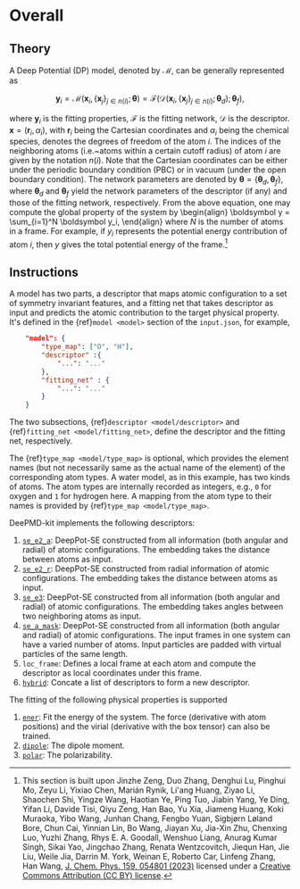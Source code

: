 # Overall

## Theory

A Deep Potential (DP) model, denoted by $\mathcal{M}$, can be generally represented as

```math
\boldsymbol y_i = \mathcal M (\boldsymbol x_i, \{\boldsymbol x_j\}_{j\in n(i)}; \boldsymbol \theta)
= \mathcal{F} \big( \mathcal{D} (\boldsymbol x_i, \{\boldsymbol x_j\}_{j\in n(i)}; \boldsymbol \theta_d) ; \boldsymbol \theta_f \big),
```

where $\boldsymbol{y}_i$ is the fitting properties, $\mathcal{F}$ is the fitting network, $\mathcal{D}$ is the descriptor.
$\boldsymbol{x} = (\boldsymbol r_i, \alpha_i)$, with $\boldsymbol r_i$ being the Cartesian coordinates and $\alpha_i$ being the chemical species, denotes the degrees of freedom of the atom $i$.
The indices of the neighboring atoms (i.e.~atoms within a certain cutoff radius) of atom $i$ are given by the notation $n(i)$.
Note that the Cartesian coordinates can be either under the periodic boundary condition (PBC) or in vacuum (under the open boundary condition).
The network parameters are denoted by $\boldsymbol \theta = \{\boldsymbol \theta_d, \boldsymbol \theta_f\}$, where $\boldsymbol \theta_d$ and $\boldsymbol\theta_f$ yield the network parameters of the descriptor (if any) and those of the fitting network, respectively.
From the above equation, one may compute the global property of the system by
\begin{align}
    \boldsymbol y = \sum_{i=1}^N \boldsymbol y_i,
\end{align}
where $N$ is the number of atoms in a frame.
For example, if $y_i$ represents the potential energy contribution of atom $i$, then $y$ gives the total potential energy of the frame.[^1]

[^1]: This section is built upon Jinzhe Zeng, Duo Zhang, Denghui Lu, Pinghui Mo, Zeyu Li, Yixiao Chen,  Marián Rynik, Li'ang Huang, Ziyao Li, Shaochen Shi, Yingze Wang, Haotian Ye, Ping Tuo, Jiabin Yang, Ye Ding, Yifan Li, Davide Tisi, Qiyu Zeng, Han Bao, Yu Xia, Jiameng Huang, Koki Muraoka, Yibo Wang, Junhan Chang, Fengbo Yuan, Sigbjørn Løland Bore, Chun Cai, Yinnian Lin, Bo Wang, Jiayan Xu, Jia-Xin Zhu, Chenxing Luo, Yuzhi Zhang, Rhys E. A. Goodall, Wenshuo Liang, Anurag Kumar Singh, Sikai Yao, Jingchao Zhang, Renata Wentzcovitch, Jiequn Han, Jie Liu, Weile Jia, Darrin M. York, Weinan E, Roberto Car, Linfeng Zhang, Han Wang, [J. Chem. Phys. 159, 054801 (2023)](https://doi.org/10.1063/5.0155600) licensed under a [Creative Commons Attribution (CC BY) license](http://creativecommons.org/licenses/by/4.0/).

## Instructions

A model has two parts, a descriptor that maps atomic configuration to a set of symmetry invariant features, and a fitting net that takes descriptor as input and predicts the atomic contribution to the target physical property. It's defined in the {ref}`model <model>` section of the `input.json`, for example,
```json
    "model": {
        "type_map":	["O", "H"],
        "descriptor" :{
            "...": "..."
        },
        "fitting_net" : {
            "...": "..."
        }
    }
```
The two subsections, {ref}`descriptor <model/descriptor>` and {ref}`fitting_net <model/fitting_net>`, define the descriptor and the fitting net, respectively.

The {ref}`type_map <model/type_map>` is optional, which provides the element names (but not necessarily same as the actual name of the element) of the corresponding atom types. A water model, as in this example, has two kinds of atoms. The atom types are internally recorded as integers, e.g., `0` for oxygen and `1` for hydrogen here. A mapping from the atom type to their names is provided by {ref}`type_map <model/type_map>`.

DeePMD-kit implements the following descriptors:
1. [`se_e2_a`](train-se-e2-a.md): DeepPot-SE constructed from all information (both angular and radial) of atomic configurations. The embedding takes the distance between atoms as input.
2. [`se_e2_r`](train-se-e2-r.md): DeepPot-SE constructed from radial information of atomic configurations. The embedding takes the distance between atoms as input.
3. [`se_e3`](train-se-e3.md): DeepPot-SE constructed from all information (both angular and radial) of atomic configurations. The embedding takes angles between two neighboring atoms as input.
4. [`se_a_mask`](train-se-a-mask.md): DeepPot-SE constructed from all information (both angular and radial) of atomic configurations. The input frames in one system can have a varied number of atoms. Input particles are padded with virtual particles of the same length.
5. `loc_frame`: Defines a local frame at each atom and compute the descriptor as local coordinates under this frame.
6. [`hybrid`](train-hybrid.md): Concate a list of descriptors to form a new descriptor.

The fitting of the following physical properties is supported
1. [`ener`](train-energy.md): Fit the energy of the system. The force (derivative with atom positions) and the virial (derivative with the box tensor) can also be trained.
2. [`dipole`](train-fitting-tensor.md): The dipole moment.
3. [`polar`](train-fitting-tensor.md): The polarizability.
